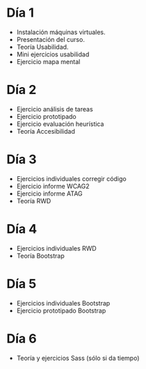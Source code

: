 # Día 1
- Instalación máquinas virtuales.
- Presentación del curso.
- Teoría Usabilidad.
- Mini ejercicios usabilidad
- Ejercicio mapa mental

# Día 2
- Ejercicio análisis de tareas
- Ejercicio prototipado
- Ejercicio evaluación heurística
- Teoría Accesibilidad

# Día 3
- Ejercicios individuales corregir código
- Ejercicio informe WCAG2
- Ejercicio informe ATAG
- Teoría RWD

# Día 4
- Ejercicios individuales RWD
- Teoría Bootstrap

# Día 5
- Ejercicios individuales Bootstrap
- Ejercicio prototipado Bootstrap

# Día 6
- Teoría y ejercicios Sass (sólo si da tiempo)
